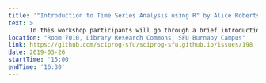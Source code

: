 ```yaml
---
title: '"Introduction to Time Series Analysis using R" by Alice Roberts'
text: >
      In this workshop participants will go through a brief introduction to time series analysis using ARIMA models in R. This can be applied in business forecasting, business decision-making, stock analysis, medicine, etc.
location: "Room 7010, Library Research Commons, SFU Burnaby Campus"
link: https://github.com/sciprog-sfu/sciprog-sfu.github.io/issues/198
date: 2019-03-26
startTime: '15:00'
endTime: '16:30'
---
```

